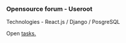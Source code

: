 <h3>Opensource forum - Useroot</h3>
<p>Technologies - React.js / Django / PosgreSQL</p>
<p>Open <a href="https://github.com/ResponseGood/Forum/issues">tasks.</a></p>
